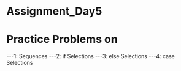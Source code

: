 # Assignment_Day5
# Practice Problems on
---1: Sequences
---2: if Selections
---3: else Selections
---4: case Selections
